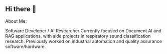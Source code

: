 ## Hi there 👋

About Me:

Software Developer / AI Researcher
Currently focused on Document AI and RAG applications, with side projects in respiratory sound classification research.
Previously worked on industrial automation and quality assurance software/hardware.


<!--
- [LinkedIn](https://www.linkedin.com/in/miikatoikkanen/)
- [Publications](https://scholar.google.com/citations?hl=en&user=5Tx9iT0AAAAJ)

**miikatoi/miikatoi** is a ✨ _special_ ✨ repository because its `README.md` (this file) appears on your GitHub profile.

Here are some ideas to get you started:

- 🔭 I’m currently working on ...
- 🌱 I’m currently learning ...
- 👯 I’m looking to collaborate on ...
- 🤔 I’m looking for help with ...
- 💬 Ask me about ...
- 📫 How to reach me: ...
- 😄 Pronouns: ...
- ⚡ Fun fact: ...
-->
